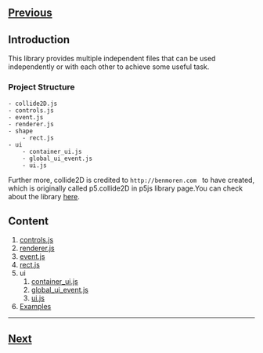 
[Previous](../README.md)
--------------------------------

## Introduction


This library provides multiple independent files that can be used independently or with each other to achieve some useful task.

### Project Structure
```
- collide2D.js
- controls.js
- event.js
- renderer.js
- shape
    - rect.js
- ui
    - container_ui.js
    - global_ui_event.js
    - ui.js
```

Further more, collide2D is credited to `http://benmoren.com ` to have created, which is originally called p5.collide2D in p5js library page.You can check about the library [here](https://github.com/bmoren/p5.collide2D/).

## Content

1) [controls.js](./controls.md)
2) [renderer.js](./renderer.md)
3) [event.js](./event.md)
4) [rect.js](./rect.md)
5) ui
    1) [container_ui.js](./container_ui.md)
    2) [global_ui_event.js](./global_ui_event.md)
    3) [ui.js](./ui.md)
6) [Examples](./examples.md)


---------------------------------------
[Next](./controls.md)
-----------------------------